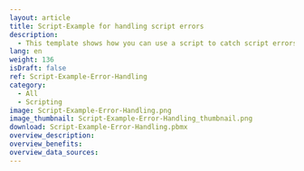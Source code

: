 ```yaml
---
layout: article
title: Script-Example for handling script errors
description: 
  - This template shows how you can use a script to catch script errors and output error messages.
lang: en
weight: 136
isDraft: false
ref: Script-Example-Error-Handling
category:
  - All
  - Scripting
image: Script-Example-Error-Handling.png
image_thumbnail: Script-Example-Error-Handling_thumbnail.png
download: Script-Example-Error-Handling.pbmx
overview_description:
overview_benefits:
overview_data_sources:
---
```


